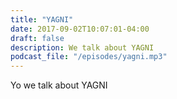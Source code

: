 ```yaml
---
title: "YAGNI"
date: 2017-09-02T10:07:01-04:00
draft: false
description: We talk about YAGNI
podcast_file: "/episodes/yagni.mp3"
---
```


Yo we talk about YAGNI
